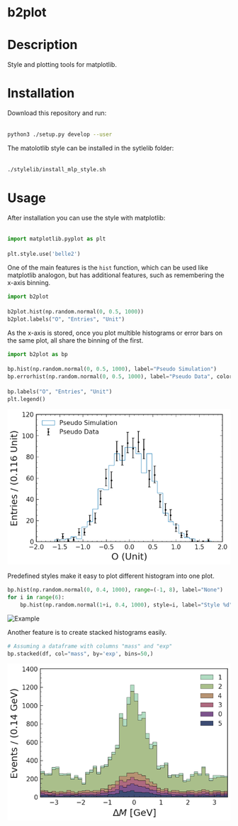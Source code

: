 
b2plot
======




Description
===========

Style and plotting tools for matplotlib.


Installation
============

Download this repository and run:

```bash

python3 ./setup.py develop --user

```

The matolotlib style can be installed in the sytlelib folder:

```bash

./stylelib/install_mlp_style.sh

```


Usage
=====

After installation you can use the style with matplotlib:

```python

import matplotlib.pyplot as plt

plt.style.use('belle2')

```


One of the main features is the `hist` function, which can be used like matplotlib analogon, but has additional features, such as remembering the x-axis binning.



```python
import b2plot

b2plot.hist(np.random.normal(0, 0.5, 1000))
b2plot.labels("O", "Entries", "Unit")

```


As the x-axis is stored, once you plot multible histograms or error bars on the same plot, all share the binning of the first.



```python
import b2plot as bp

bp.hist(np.random.normal(0, 0.5, 1000), label="Pseudo Simulation")
bp.errorhist(np.random.normal(0, 0.5, 1000), label="Pseudo Data", color='black')

bp.labels("O", "Entries", "Unit")
plt.legend()

```


![Example](examples/histogram2.png?raw=true "Title")


Predefined styles make it easy to plot different histogram into one plot.

```python
bp.hist(np.random.normal(0, 0.4, 1000), range=(-1, 8), label="None")
for i in range(6):
    bp.hist(np.random.normal(1+i, 0.4, 1000), style=i, label="Style %d"%i)

```


![Example](examples/histogram_styles.png?raw=true "Title")



Another feature is to create stacked histograms easily.

```python
# Assuming a dataframe with columns "mass" and "exp"
bp.stacked(df, col="mass", by='exp', bins=50,)

```


![Example](examples/stacked_plot.png?raw=true "Title")
